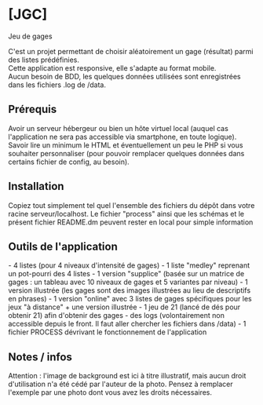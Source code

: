 # [JGC]
Jeu de gages

C'est un projet permettant de choisir aléatoirement un gage (résultat) parmi des listes prédéfinies.<br>
Cette application est responsive, elle s'adapte au format mobile.<br>
Aucun besoin de BDD, les quelques données utilisées sont enregistrées dans les fichiers .log de /data.

<h2> Prérequis </h2>
Avoir un serveur hébergeur ou bien un hôte virtuel local (auquel cas l'application ne sera pas accessible via smartphone, en toute logique).<br>
Savoir lire un minimum le HTML et éventuellement un peu le PHP si vous souhaiter personnaliser (pour pouvoir remplacer quelques données dans certains fichier de config, au besoin).

<h2> Installation </h2>
Copiez tout simplement tel quel l'ensemble des fichiers du dépôt dans votre racine serveur/localhost.
Le fichier "process" ainsi que les schémas et le présent fichier README.dm peuvent rester en local pour simple information

<h2>Outils de l'application </h2>
- 4 listes (pour 4 niveaux d'intensité de gages)
- 1 liste "medley" reprenant un pot-pourri des 4 listes
- 1 version "supplice" (basée sur un matrice de gages : un tableau avec 10 niveaux de gages et 5 variantes par niveau)
- 1 version illustrée (les gages sont des images illustrées au lieu de descriptifs en phrases)
- 1 version "online" avec 3 listes de gages spécifiques pour les jeux "à distance" + une version illustrée
- 1 jeu de 21 (lancé de dés pour obtenir 21) afin d'obtenir des gages
- des logs (volontairement non accessible depuis le front. Il faut aller chercher les fichiers dans /data)
- 1 fichier PROCESS dévrivant le fonctionnement de l'application

<h2>Notes / infos </h2>
Attention : l'image de background est ici à titre illustratif, mais aucun droit d'utilisation n'a été cédé par l'auteur de la photo. Pensez à remplacer l'exemple par une photo dont vous avez les droits nécessaires.